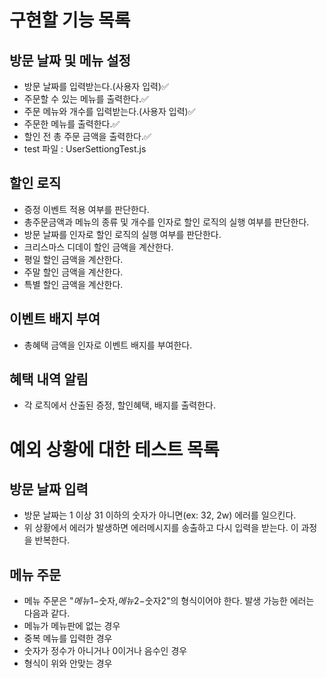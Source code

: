 # 구현할 기능 목록

## 방문 날짜 및 메뉴 설정

- 방문 날짜를 입력받는다.(사용자 입력)✅
- 주문할 수 있는 메뉴를 출력한다.✅
- 주문 메뉴와 개수를 입력받는다.(사용자 입력)✅
- 주문한 메뉴를 출력한다.✅
- 할인 전 총 주문 금액을 출력한다.✅
- test 파일 : UserSettiongTest.js

## 할인 로직

- 증정 이벤트 적용 여부를 판단한다.
- 총주문금액과 메뉴의 종류 및 개수를 인자로 할인 로직의 실행 여부를 판단한다.
- 방문 날짜를 인자로 할인 로직의 실행 여부를 판단한다.
- 크리스마스 디데이 할인 금액을 계산한다.
- 평일 할인 금액을 계산한다.
- 주말 할인 금액을 계산한다.
- 특별 할인 금액을 계산한다.

## 이벤트 배지 부여

- 총혜택 금액을 인자로 이벤트 배지를 부여한다.

## 혜택 내역 알림

- 각 로직에서 산출된 증정, 할인혜택, 배지를 출력한다.

# 예외 상황에 대한 테스트 목록

## 방문 날짜 입력

- 방문 날짜는 1 이상 31 이하의 숫자가 아니면(ex: 32, 2w) 에러를 일으킨다.
- 위 상황에서 에러가 발생하면 에러메시지를 송출하고 다시 입력을 받는다. 이 과정을 반복한다.

## 메뉴 주문

- 메뉴 주문은 "$메뉴1-$숫자,$메뉴2-$숫자2"의 형식이어야 한다. 발생 가능한 에러는 다음과 같다.
- 메뉴가 메뉴판에 없는 경우
- 중복 메뉴를 입력한 경우
- 숫자가 정수가 아니거나 0이거나 음수인 경우
- 형식이 위와 안맞는 경우
